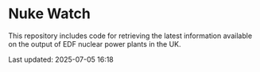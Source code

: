# Nuke Watch

This repository includes code for retrieving the latest information available on the output of EDF nuclear power plants in the UK.

Last updated: 2025-07-05 16:18
